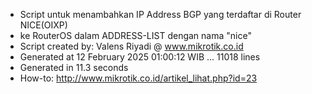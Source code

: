 - Script untuk menambahkan IP Address BGP yang terdaftar di Router NICE(OIXP)
- ke RouterOS dalam ADDRESS-LIST dengan nama "nice"
- Script created by: Valens Riyadi @ www.mikrotik.co.id
- Generated at 12 February 2025 01:00:12 WIB ... 11018 lines
- Generated in 11.3 seconds
- How-to: http://www.mikrotik.co.id/artikel_lihat.php?id=23
